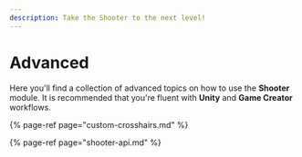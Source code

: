 ```yaml
---
description: Take the Shooter to the next level!
---
```


# Advanced

Here you'll find a collection of advanced topics on how to use the **Shooter** module. It is recommended that you're fluent with **Unity** and **Game Creator** workflows.

{% page-ref page="custom-crosshairs.md" %}

{% page-ref page="shooter-api.md" %}



